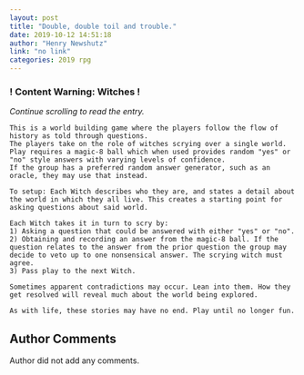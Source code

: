 ```yaml
---
layout: post
title: "Double, double toil and trouble."
date: 2019-10-12 14:51:18
author: "Henry Newshutz"
link: "no link"
categories: 2019 rpg
---
```

<div id="warning"><div id="content"><h3><strong>! Content Warning: Witches !</strong></h3><i>Continue scrolling to read the entry.</i></div></div>
 
```
This is a world building game where the players follow the flow of history as told through questions.
The players take on the role of witches scrying over a single world.
Play requires a magic-8 ball which when used provides random "yes" or "no" style answers with varying levels of confidence.
If the group has a preferred random answer generator, such as an oracle, they may use that instead.

To setup: Each Witch describes who they are, and states a detail about the world in which they all live. This creates a starting point for asking questions about said world.

Each Witch takes it in turn to scry by:
1) Asking a question that could be answered with either "yes" or "no".
2) Obtaining and recording an answer from the magic-8 ball. If the question relates to the answer from the prior question the group may decide to veto up to one nonsensical answer. The scrying witch must agree.
3) Pass play to the next Witch.

Sometimes apparent contradictions may occur. Lean into them. How they get resolved will reveal much about the world being explored.

As with life, these stories may have no end. Play until no longer fun.
```
## Author Comments
Author did not add any comments.
